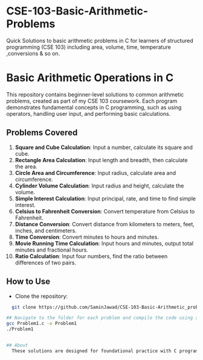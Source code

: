 # CSE-103-Basic-Arithmetic-Problems
Quick Solutions to basic arithmetic problems in C for learners of structured programming (CSE 103) including area, volume, time, temperature ,conversions &amp; so on.


# Basic Arithmetic Operations in C

This repository contains beginner-level solutions to common arithmetic problems, created as part of my CSE 103 coursework. Each program demonstrates fundamental concepts in C programming, such as using operators, handling user input, and performing basic calculations.

## Problems Covered
1. **Square and Cube Calculation**: Input a number, calculate its square and cube.
2. **Rectangle Area Calculation**: Input length and breadth, then calculate the area.
3. **Circle Area and Circumference**: Input radius, calculate area and circumference.
4. **Cylinder Volume Calculation**: Input radius and height, calculate the volume.
5. **Simple Interest Calculation**: Input principal, rate, and time to find simple interest.
6. **Celsius to Fahrenheit Conversion**: Convert temperature from Celsius to Fahrenheit.
7. **Distance Conversion**: Convert distance from kilometers to meters, feet, inches, and centimeters.
8. **Time Conversion**: Convert minutes to hours and minutes.
9. **Movie Running Time Calculation**: Input hours and minutes, output total minutes and fractional hours.
10. **Ratio Calculation**: Input four numbers, find the ratio between differences of two pairs.

## How to Use
- Clone the repository:
```bash
  git clone https://github.com/SaminJawad/CSE-103-Basic-Arithmetic_problems.git

## Navigate to the folder for each problem and compile the code using a C compiler. For example:
gcc Problem1.c -o Problem1
./Problem1


## About
  These solutions are designed for foundational practice with C programming. They showcase simple arithmetic operations and demonstrate how to work with variables, user input, and calculations.
